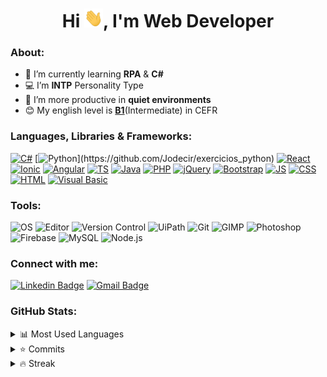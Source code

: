 <h1 align="center">Hi <img src="https://raw.githubusercontent.com/Jodecir/jodecir/master/gifs/wave.gif" alt="wave" width="30px" height="30px">, I'm Web Developer</h1>

<h3 align="left">About:</h3>

- 📖 I’m currently learning **RPA** & **C#**
- 💻 I’m **INTP** Personality Type
- 🤫 I’m more productive in **quiet environments**
- 😊 My english level is [**B1**](https://www.duolingo.com/profile/jodecir)(Intermediate) in CEFR

<h3 align="left">Languages, Libraries & Frameworks:</h3>
<p align="left"> 

[![C#](https://img.shields.io/badge/C%23-%23239120.svg?style=flat-square&logo=c-sharp&logoColor=white)](https://github.com/Jodecir/exercicios_csharp)
[![Python](https://img.shields.io/badge/Python-%2314354C.svg?style=flat-square&logo=python&logoColor=306998")](https://github.com/Jodecir/exercicios_python)
[![React](https://img.shields.io/badge/-ReactJS-%2361DBFB?style=flat-square&logo=react&logoColor=000000)](https://covid19-dio-api.netlify.app/)
[![Ionic](https://img.shields.io/badge/-Ionic-%23498AFF?style=flat-square&logo=ionic&logoColor=ffffff)](https://github.com/Jodecir/pokedex_ionic)
[![Angular](https://img.shields.io/badge/-Angular-%23dd1b16?style=flat-square&logo=angular&logoColor=ffffff)](https://github.com/Jodecir/crud-angular-filmes-dio)
[![TS](https://img.shields.io/badge/-TypeScript-%23007acc?style=flat-square&logo=typescript&logoColor=ffffff)](https://github.com/Jodecir/crud-angular-filmes-dio)
[![Java](https://img.shields.io/badge/Java-%23ED8B00.svg?style=flat-square&logo=java&logoColor=white)](https://github.com/Jodecir/exercicios_java)
[![PHP](https://img.shields.io/badge/-PHP-%23787CB5?style=flat-square&logo=php&logoColor=ffffff)](https://github.com/Jodecir/food-routine_web)
[![jQuery](https://img.shields.io/badge/-jQuery-%230769AD?style=flat-square&logo=jquery&logoColor=ffffff)](https://github.com/Jodecir/resgate-dio)
[![Bootstrap](https://img.shields.io/badge/-Bootstrap_4-%23553C7B?style=flat-square&logo=bootstrap&logoColor=ffffff)](https://jodecir.github.io/restaurante_bootstrap)
[![JS](https://img.shields.io/badge/-JavaScript-%23F7DF1E?style=flat-square&logo=javascript&logoColor=black)](https://jodecir.github.io/tic-tac-toe-dio/)
[![CSS](https://img.shields.io/badge/-CSS3-%231572B6?style=flat-square&logo=css3&logoColor=ffffff)](https://jodecir.github.io/portfolio/)
[![HTML](https://img.shields.io/badge/-HTML5-%23E44D27?style=flat-square&logo=html5&logoColor=ffffff)](https://jodecir.github.io/biblioteca-elfica/)
[![Visual Basic](https://img.shields.io/badge/VB-%2314354C.svg?style=flat-square&logo=.net&logoColor=white)](https://github.com/Jodecir/exercicios_uipath)

<h3 align="left">Tools:</h3>
<p align="left">

![OS](https://img.shields.io/badge/OS-Windows-informational?style=flat&logo=windows&logoColor=white&color=00a4ef)
![Editor](https://img.shields.io/badge/Editor-Visual_Studio_Code-informational?style=flat&logo=visual-studio-code&logoColor=white&color=0078d7)
![Version Control](https://img.shields.io/badge/Version_Control-GitHub-informational?style=flat&logo=github&logoColor=ffffff&color=ffffff)
![UiPath](https://img.shields.io/badge/UiPath-217346?style=flat&logo=microsoft-excel&logoColor=white)
![Git](https://img.shields.io/badge/-Git-%23F05032?style=flat&logo=git&logoColor=ffffff)
![GIMP](https://img.shields.io/badge/-GIMP-ffffff?style=flat&logo=gimp&logoColor=181717)
![Photoshop](https://img.shields.io/badge/Photoshop-ffffff?style=flat&logo=adobe-photoshop&logoColor=000000&color=8BC3FC)
![Firebase](https://img.shields.io/badge/Firebase-informational?style=flat&logo=firebase&logoColor=white&color=F5820D)
![MySQL](https://img.shields.io/badge/MySQL-informational?style=flat&logo=mysql&logoColor=white&color=F29111)
![Node.js](https://img.shields.io/badge/Node.js-informational?style=flat&logo=node.js&logoColor=white&color=68A063)

### Connect with me:
[![Linkedin Badge](https://img.shields.io/badge/-LinkedIn-blue?style=for-the-badge&logo=Linkedin&logoColor=white)](https://www.linkedin.com/in/jodecir/) 
[![Gmail Badge](https://img.shields.io/badge/-Gmail-c14438?style=for-the-badge&logo=Gmail&logoColor=white)](mailto:jodecirneto@gmail.com)

### GitHub Stats:
<details>
  <summary>
    <a>📊</a> Most Used Languages
  </summary>
  <p>
    <img src="https://github-readme-stats.vercel.app/api/top-langs?username=jodecir&show_icons=true&theme=chartreuse-dark&locale=en&layout=compact" alt="Most Used Stats"/>
  </p>
</details>
<details>
  <summary>
    <a>⭐</a> Commits
  </summary>
  <p>
    <img align="center" src="https://github-readme-stats.vercel.app/api?username=jodecir&hide=issues&show_icons=true&theme=chartreuse-dark&locale=en" alt="GitHub Stats"/>
  </p>
</details>
<details>
  <summary>
    <a>🔥</a> Streak
  </summary>
  <p>
    <img align="center" src="https://github-readme-streak-stats.herokuapp.com/?user=jodecir&theme=chartreuse-dark" alt="GitHub Stats"/>
  </p>
</details>